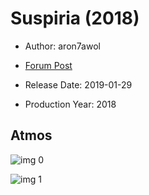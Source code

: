 # Suspiria (2018)

* Author: aron7awol

* [Forum Post](https://www.avsforum.com/threads/bass-eq-for-filtered-movies.2995212/post-57531032)

* Release Date: 2019-01-29
* Production Year: 2018

## Atmos

![img 0](https://i.imgur.com/cME6qGo.jpg)

![img 1](https://i.imgur.com/oQseXVp.jpg)

